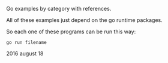 Go examples by category with references.

All of these examples just depend on the go runtime packages.

So each one of these programs can be run this way:

```
go run filename
```

2016 august 18
